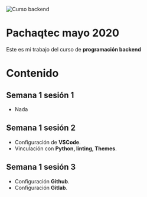 ![Curso backend](https://www.pachaqtec.edu.pe/img/whatsappImage.png)
# Pachaqtec mayo 2020
Este es mi trabajo del curso de **programación backend**
# Contenido
## Semana 1 sesión 1

 - Nada

## Semana 1 sesión 2

 - Configuración de **VSCode**.
 - Vinculación con **Python, linting, Themes**.
## Semana 1 sesión 3
 - Configuración **Github**.
 - Configuración **Gitlab**.
